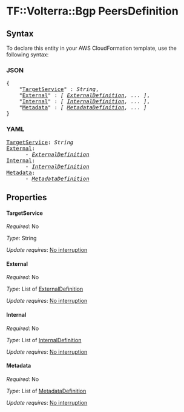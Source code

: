# TF::Volterra::Bgp PeersDefinition

## Syntax

To declare this entity in your AWS CloudFormation template, use the following syntax:

### JSON

<pre>
{
    "<a href="#targetservice" title="TargetService">TargetService</a>" : <i>String</i>,
    "<a href="#external" title="External">External</a>" : <i>[ <a href="externaldefinition.md">ExternalDefinition</a>, ... ]</i>,
    "<a href="#internal" title="Internal">Internal</a>" : <i>[ <a href="internaldefinition.md">InternalDefinition</a>, ... ]</i>,
    "<a href="#metadata" title="Metadata">Metadata</a>" : <i>[ <a href="metadatadefinition.md">MetadataDefinition</a>, ... ]</i>
}
</pre>

### YAML

<pre>
<a href="#targetservice" title="TargetService">TargetService</a>: <i>String</i>
<a href="#external" title="External">External</a>: <i>
      - <a href="externaldefinition.md">ExternalDefinition</a></i>
<a href="#internal" title="Internal">Internal</a>: <i>
      - <a href="internaldefinition.md">InternalDefinition</a></i>
<a href="#metadata" title="Metadata">Metadata</a>: <i>
      - <a href="metadatadefinition.md">MetadataDefinition</a></i>
</pre>

## Properties

#### TargetService

_Required_: No

_Type_: String

_Update requires_: [No interruption](https://docs.aws.amazon.com/AWSCloudFormation/latest/UserGuide/using-cfn-updating-stacks-update-behaviors.html#update-no-interrupt)

#### External

_Required_: No

_Type_: List of <a href="externaldefinition.md">ExternalDefinition</a>

_Update requires_: [No interruption](https://docs.aws.amazon.com/AWSCloudFormation/latest/UserGuide/using-cfn-updating-stacks-update-behaviors.html#update-no-interrupt)

#### Internal

_Required_: No

_Type_: List of <a href="internaldefinition.md">InternalDefinition</a>

_Update requires_: [No interruption](https://docs.aws.amazon.com/AWSCloudFormation/latest/UserGuide/using-cfn-updating-stacks-update-behaviors.html#update-no-interrupt)

#### Metadata

_Required_: No

_Type_: List of <a href="metadatadefinition.md">MetadataDefinition</a>

_Update requires_: [No interruption](https://docs.aws.amazon.com/AWSCloudFormation/latest/UserGuide/using-cfn-updating-stacks-update-behaviors.html#update-no-interrupt)

